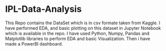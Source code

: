 # IPL-Data-Analysis
 This Repo contains the DataSet which is in csv formate taken from Kaggle.
 I have performed EDA, and basic plotting on this dataset in Jupyter Notebook which is available in the repo.
 I have used Python, Numpy, Pandas and Matplotlib libraries to perform EDA and basic Visualization.
 Then i have made a PowerBI dashboard.
